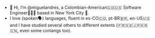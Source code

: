 - 👋 Hi, I’m @miguelandres, a Colombian-American🇨🇴🇺🇸 Software Engineer👨🏻‍💻 based in New York City 🗽. 
- I love (spoken🗣) languages, fluent in es-CO🇨🇴, pt-BR🇧🇷, en-US🇺🇸 and I have studied several others to different extents (🇫🇷🇸🇪🇯🇵🇰🇷🇨🇳, even some conlangs too).


<!---
miguelandres/miguelandres is a ✨ special ✨ repository because its `README.md` (this file) appears on your GitHub profile.
You can click the Preview link to take a look at your changes.
--->
